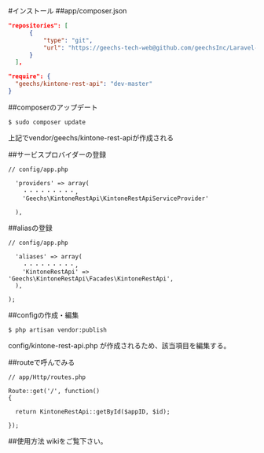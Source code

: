 #インストール
##app/composer.json

```json
"repositories": [
      {
          "type": "git",
          "url": "https://geechs-tech-web@github.com/geechsInc/Laravel-kintoneRestAPI.git"
      }
  ],

"require": {
  "geechs/kintone-rest-api": "dev-master"
}

```

##composerのアップデート
```
$ sudo composer update
```
上記でvendor/geechs/kintone-rest-apiが作成される


##サービスプロバイダーの登録
```
// config/app.php

  'providers' => array(
    ・・・・・・・・・,
    'Geechs\KintoneRestApi\KintoneRestApiServiceProvider'

  ),

```

##aliasの登録

```
// config/app.php

  'aliases' => array(
    ・・・・・・・・・,
    'KintoneRestApi' => 'Geechs\KintoneRestApi\Facades\KintoneRestApi',
  ),

);
```

##configの作成・編集
```
$ php artisan vendor:publish
```

config/kintone-rest-api.php が作成されるため、該当項目を編集する。



##routeで呼んでみる
```
// app/Http/routes.php

Route::get('/', function()
{

  return KintoneRestApi::getById($appID, $id);

});
```

##使用方法
wikiをご覧下さい。